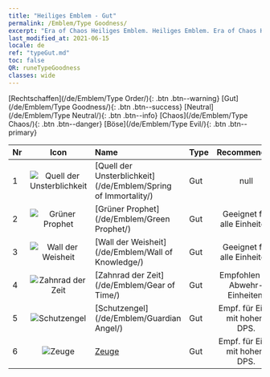 ```yaml
---
title: "Heiliges Emblem - Gut"
permalink: /Emblem/Type Goodness/
excerpt: "Era of Chaos Heiliges Emblem. Heiliges Emblem. Era of Chaos Heiliges Emblem Gut. Era of Chaos Gut"
last_modified_at: 2021-06-15
locale: de
ref: "typeGut.md"
toc: false
QR: runeTypeGoodness
classes: wide
---
```


  [Rechtschaffen](/de/Emblem/Type Order/){: .btn .btn--warning}   [Gut](/de/Emblem/Type Goodness/){: .btn .btn--success}   [Neutral](/de/Emblem/Type Neutral/){: .btn .btn--info}   [Chaos](/de/Emblem/Type Chaos/){: .btn .btn--danger}   [Böse](/de/Emblem/Type Evil/){: .btn .btn--primary} 

  |  Nr  | Icon |             Name            |    Type    |   Recommended   |
  |:-----|:--:|:----------------------------|:-----------|:---------------:|
  | 1 | ![Quell der Unsterblichkeit](/images/r/rune_icon_206.png) | [Quell der Unsterblichkeit](/de/Emblem/Spring of Immortality/) | Gut | null | 
  | 2 | ![Grüner Prophet](/images/r/rune_icon_204.png) | [Grüner Prophet](/de/Emblem/Green Prophet/) | Gut | Geeignet für alle Einheiten. | 
  | 3 | ![Wall der Weisheit](/images/r/rune_icon_202.png) | [Wall der Weisheit](/de/Emblem/Wall of Knowledge/) | Gut | Geeignet für alle Einheiten. | 
  | 4 | ![Zahnrad der Zeit](/images/r/rune_icon_205.png) | [Zahnrad der Zeit](/de/Emblem/Gear of Time/) | Gut | Empfohlen für Abwehr-Einheiten. | 
  | 5 | ![Schutzengel](/images/r/rune_icon_203.png) | [Schutzengel](/de/Emblem/Guardian Angel/) | Gut | Empf. für Einh. mit hohem DPS. | 
  | 6 | ![Zeuge](/images/r/rune_icon_201.png) | [Zeuge](/de/Emblem/Witness/) | Gut | Empf. für Einh. mit hohem DPS. | 
